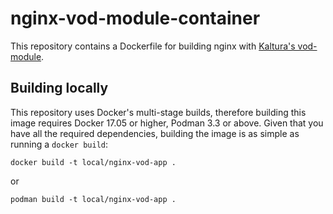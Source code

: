 nginx-vod-module-container
=======================

This repository contains a Dockerfile for building nginx with [Kaltura's
vod-module](https://github.com/kaltura/nginx-vod-module).

Building locally
----------------

This repository uses Docker's multi-stage builds, therefore building this image
requires Docker 17.05 or higher, Podman 3.3 or above. Given that you have all the required
dependencies, building the image is as simple as running a ``docker build``:

```
docker build -t local/nginx-vod-app .
```
or 
```
podman build -t local/nginx-vod-app .
```

